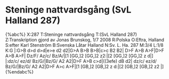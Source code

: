 # Steninge nattvardsgång (SvL Halland 287)

{%abc%}
X:287
T:Steninge nattvardsgång
T:(SvL Halland 287)
Z:Transkription gjord av Jonas Brunskog, 1/7 2008
R:Polska
O:Eftra, Halland
S:efter Karl Stenström
B:Svenska Låtar Halland
N:Sv. L. Ha. 287
M:3/4
L:1/8
K:G
|:G>B d>d d>d|e>e d2 d2|G>A B>B B>B|c>c B2 B2|
D>F A>B A>F|D>F A>B A>F| Dz/F/ Az/c/ Bz/A/|[1 [GG,]2 [GG,]2 z2:|[2 [GG,]2 [GG,]2 z d|]
|:dz/c/ ez/d/ Bz/G/|Bz/G/ A2 A2|D>F A>B c>d|((3efe) dB d2|
dz/c/ ez/d/ Bz/G/|Bz/G/ A2 A2|D>F A>c A>F|[1 [GB,]2 [GB,]2 z d:|[2 [GB,]2 [GB,]2 z2 |]
{%endabc%}

